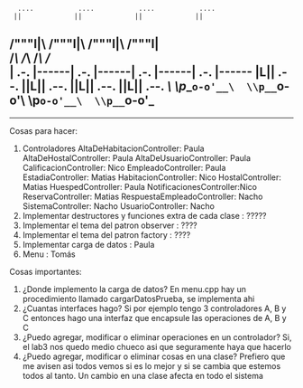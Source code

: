       ....           ....           ....           ....
     ||             ||             ||             ||
 /"""l|\        /"""l|\        /"""l|\        /"""l|\
/_______\      /_______\      /_______\      /_______\
|  .-.  |------|  .-.  |------|  .-.  |------|  .-.  |------
 __|L|__| .--. |__|L|__| .--. |__|L|__| .--. |__|L|__| .--.
_\  \\p__`o-o'__\  \\p__`o-o'__\  \\p__`o-o'__\  \\p__`o-o'_
------------------------------------------------------------
------------------------------------------------------------

Cosas para hacer:
  1. Controladores
    AltaDeHabitacionController: Paula
    AltaDeHostalController: Paula
    AltaDeUsuarioController: Paula
    CalificacionController: Nico 
    EmpleadoController: Paula 
    EstadiaController: Matias 
    HabitacionController: Nico
    HostalController: Matias
    HuespedController: Paula 
    NotificacionesController:Nico
    ReservaController: Matias
    RespuestaEmpleadoController: Nacho
    SistemaController: Nacho
    UsuarioController: Nacho
  2. Implementar destructores y funciones extra de cada clase : ?????
  3. Implementar el tema del patron observer : ????
  4. Implementar el tema del patron factory : ????
  5. Implementar carga de datos : Paula
  6. Menu : Tomás

Cosas importantes: 
  1. ¿Donde implemento la carga de datos? En menu.cpp hay un procedimiento llamado cargarDatosPrueba, se implementa ahi 
  2. ¿Cuantas interfaces hago? Si por ejemplo tengo 3 controladores A, B y C entonces hago una interfaz que encapsule las operaciones de A, B y C
  3. ¿Puedo agregar, modificar o eliminar operaciones en un controlador? Si, el lab3 nos quedo medio chueco asi que seguramente haya que hacerlo
  4. ¿Puedo agregar, modificar o eliminar cosas en una clase? Prefiero que me avisen asi todos vemos si es lo mejor y si se cambia que estemos todos al tanto. Un             cambio en una clase afecta en todo el sistema
